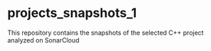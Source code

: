 # projects_snapshots_1
This repository contains the snapshots of the selected C++ project analyzed on SonarCloud
